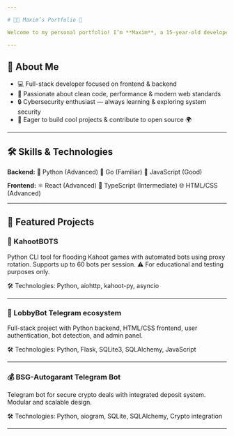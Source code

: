 ```yaml
---

# 👨‍💻 Maxim’s Portfolio 🚀

Welcome to my personal portfolio! I’m **Maxim**, a 15-year-old developer from Germany 🇩🇪 passionate about building modern web experiences using **Python** backends and cutting-edge frontend technologies ⚡️.

---
```


## 👋 About Me

* 💻 Full-stack developer focused on frontend & backend
* 🧹 Passionate about clean code, performance & modern web standards
* 🔒 Cybersecurity enthusiast — always learning & exploring system security
* 🚀 Eager to build cool projects & contribute to open source 🌍

---

## 🛠 Skills & Technologies

**Backend:**
🐍 Python (Advanced)
🐹 Go (Familiar)
📜 JavaScript (Good)

**Frontend:**
⚛️ React (Advanced)
📘 TypeScript (Intermediate)
🌐 HTML/CSS (Advanced)

---

## 📂 Featured Projects

### 🚀 KahootBOTS

Python CLI tool for flooding Kahoot games with automated bots using proxy rotation. Supports up to 60 bots per session.
⚠️ For educational and testing purposes only.

🛠 Technologies: Python, aiohttp, kahoot-py, asyncio

---

### 🤖 LobbyBot Telegram ecosystem

Full-stack project with Python backend, HTML/CSS frontend, user authentication, bot detection, and admin panel.

🛠 Technologies: Python, Flask, SQLite3, SQLAlchemy, JavaScript

---

### 💰 BSG-Autogarant Telegram Bot

Telegram bot for secure crypto deals with integrated deposit system. Modular and scalable design.

🛠 Technologies: Python, aiogram, SQLite, SQLAlchemy, Crypto integration

---

